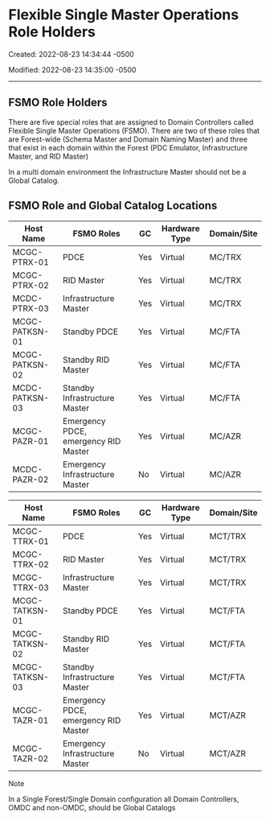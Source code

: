 # Flexible Single Master Operations Role Holders

Created: 2022-08-23 14:34:44 -0500

Modified: 2022-08-23 14:35:00 -0500

---

## FSMO Role Holders

There are five special roles that are assigned to Domain Controllers called Flexible Single Master Operations (FSMO). There are two of these roles that are Forest-wide (Schema Master and Domain Naming Master) and three that exist in each domain within the Forest (PDC Emulator, Infrastructure Master, and RID Master)

In a multi domain environment the Infrastructure Master should not be a Global Catalog.

## FSMO Role and Global Catalog Locations

| **Host Name** | **FSMO Roles** | **GC** | **Hardware Type** | **Domain/Site** |
|--------------|---------------------------|--------|--------------|----------|
| MCGC-PTRX-01 | PDCE | Yes | Virtual | MC/TRX |
| MCGC-PTRX-02 | RID Master | Yes | Virtual | MC/TRX |
| MCDC-PTRX-03 | Infrastructure Master | Yes | Virtual | MC/TRX |
| MCGC-PATKSN-01 | Standby PDCE | Yes | Virtual | MC/FTA |
| MCGC-PATKSN-02 | Standby RID Master | Yes | Virtual | MC/FTA |
| MCDC-PATKSN-03 | Standby Infrastructure Master | Yes | Virtual | MC/FTA |
| MCGC-PAZR-01 | Emergency PDCE, emergency RID Master | Yes | Virtual | MC/AZR |
| MCDC-PAZR-02 | Emergency Infrastructure Master | No | Virtual | MC/AZR |

| **Host Name** | **FSMO Roles** | **GC** | **Hardware Type** | **Domain/Site** |
|--------------|---------------------------|--------|--------------|----------|
| MCGC-TTRX-01 | PDCE | Yes | Virtual | MCT/TRX |
| MCGC-TTRX-02 | RID Master | Yes | Virtual | MCT/TRX |
| MCGC-TTRX-03 | Infrastructure Master | Yes | Virtual | MCT/TRX |
| MCGC-TATKSN-01 | Standby PDCE | Yes | Virtual | MCT/FTA |
| MCGC-TATKSN-02 | Standby RID Master | Yes | Virtual | MCT/FTA |
| MCGC-TATKSN-03 | Standby Infrastructure Master | Yes | Virtual | MCT/FTA |
| MCGC-TAZR-01 | Emergency PDCE, emergency RID Master | Yes | Virtual | MCT/AZR |
| MCGC-TAZR-02 | Emergency Infrastructure Master | No | Virtual | MCT/AZR |

> [!NOTE]
>In a Single Forest/Single Domain configuration all Domain Controllers, OMDC and non-OMDC, should be Global Catalogs
